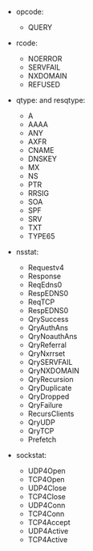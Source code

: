 - opcode:
  - QUERY

- rcode:
  - NOERROR
  - SERVFAIL
  - NXDOMAIN
  - REFUSED

- qtype: and resqtype:
  - A
  - AAAA
  - ANY
  - AXFR
  - CNAME
  - DNSKEY
  - MX 
  - NS 
  - PTR 
  - RRSIG 
  - SOA 
  - SPF 
  - SRV 
  - TXT 
  - TYPE65

- nsstat:
  - Requestv4
  - Response
  - ReqEdns0
  - RespEDNS0
  - ReqTCP
  - RespEDNS0
  - QrySuccess
  - QryAuthAns
  - QryNoauthAns
  - QryReferral
  - QryNxrrset
  - QrySERVFAIL
  - QryNXDOMAIN
  - QryRecursion
  - QryDuplicate
  - QryDropped
  - QryFailure
  - RecursClients
  - QryUDP
  - QryTCP
  - Prefetch

- sockstat:
  - UDP4Open
  - TCP4Open
  - UDP4Close
  - TCP4Close
  - UDP4Conn
  - TCP4Conn
  - TCP4Accept
  - UDP4Active
  - TCP4Active

